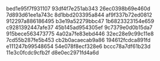 bed1e95f7f931107
93df4f7e251ab343
26ec0398b69e460d
7d893d61ee1a743c
8d1bbd203395a844
af9f337b72ed0812
912297a886186495
b3e19a52279bbc47
1b6823323154e659
c9281392447afe37
45b145ad954305ef
9c7379e0d0b15da7
915bece563473775
4a02a7fe83ebd446
32ec28e9c99c11e8
7cd55b287fe5b453
cb2b0acaecab9a86
194612fcdca891fd
e111247b99548654
54e078f8ecf328e6
bccc78a7df61b23d
11e3c0fcdc9cfb2f
d8e0ec2971fd4a6d
